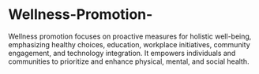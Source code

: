 # Wellness-Promotion-
Wellness promotion focuses on proactive measures for holistic well-being, emphasizing healthy choices, education, workplace initiatives, community engagement, and technology integration. It empowers individuals and communities to prioritize and enhance physical, mental, and social health.
